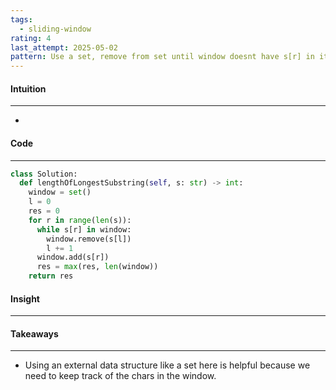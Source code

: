 ```yaml
---
tags:
  - sliding-window
rating: 4
last_attempt: 2025-05-02
pattern: Use a set, remove from set until window doesnt have s[r] in it, then get max length
---
```


#### Intuition
---
- 

#### Code
---

```python
class Solution:
  def lengthOfLongestSubstring(self, s: str) -> int:
    window = set()
    l = 0
    res = 0
    for r in range(len(s)):
      while s[r] in window:
        window.remove(s[l])
        l += 1
      window.add(s[r])
      res = max(res, len(window))
    return res
```

#### Insight
---


#### Takeaways
---
- Using an external data structure like a set here is helpful because we need to keep track of the chars in the window.